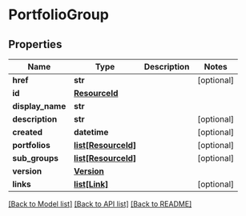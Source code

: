 # PortfolioGroup

## Properties
Name | Type | Description | Notes
------------ | ------------- | ------------- | -------------
**href** | **str** |  | [optional] 
**id** | [**ResourceId**](ResourceId.md) |  | 
**display_name** | **str** |  | 
**description** | **str** |  | [optional] 
**created** | **datetime** |  | [optional] 
**portfolios** | [**list[ResourceId]**](ResourceId.md) |  | [optional] 
**sub_groups** | [**list[ResourceId]**](ResourceId.md) |  | [optional] 
**version** | [**Version**](Version.md) |  | 
**links** | [**list[Link]**](Link.md) |  | [optional] 

[[Back to Model list]](../README.md#documentation-for-models) [[Back to API list]](../README.md#documentation-for-api-endpoints) [[Back to README]](../README.md)


